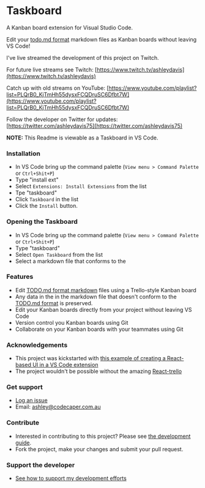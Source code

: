 # Taskboard

A Kanban board extension for Visual Studio Code.

Edit your [todo.md format](https://github.com/todomd/todo.md) markdown files as Kanban boards without leaving VS Code!

I've live streamed the development of this project on Twitch.

For future live streams see Twitch: [https://www.twitch.tv/ashleydavis](https://www.twitch.tv/ashleydavis)

Catch up with old streams on YouTube: [https://www.youtube.com/playlist?list=PLQrB0_KjTmHh55dysxFCQDruSC6Dfbt7W](https://www.youtube.com/playlist?list=PLQrB0_KjTmHh55dysxFCQDruSC6Dfbt7W)

Follow the developer on Twitter for updates: [https://twitter.com/ashleydavis75](https://twitter.com/ashleydavis75)

**NOTE:** This Readme is viewable as a Taskboard in VS Code.

### Installation

- In VS Code bring up the command palette (`View menu > Command Palette` or `Ctrl+Shit+P`)
- Type "install ext"
- Select `Extensions: Install Extensions` from the list
- Tpe "taskboard"
- Click `Taskboard` in the list
- Click the `Install` button.

### Opening the Taskboard

- In VS Code bring up the command palette (`View menu > Command Palette` or `Ctrl+Shit+P`)
- Type "taskboard"
- Select `Open Taskboard` from the list
- Select a markdown file that conforms to the 


### Features

- Edit [TODO.md format markdown](https://github.com/todomd/todo.md) files using a Trello-style Kanban board
- Any data in the in the markdown file that doesn't conform to the [TODO.md format](https://github.com/todomd/todo.md) is preserved.
- Edit your Kanban boards directly from your project without leaving VS Code
- Version control you Kanban boards using Git
- Collaborate on your Kanban boards with your teammates using Git

### Acknowledgements

- This project was kickstarted with [this example of creating a React-based UI in a VS Code extension](https://github.com/MikielAgutu/vscode-react-extension)
- The project wouldn't be possible without the amazing [React-trello](https://github.com/rcdexta/react-trello)

### Get support

- [Log an issue](https://github.com/ashleydavis/taskboard-vscode-extension/issues)
- Email: ashley@codecaper.com.au

### Contribute

- Interested in contributing to this project? Please see [the development guide](Development.md). 
- Fork the project, make your changes and submit your pull request.



### Support the developer

- [See how to support my development efforts](http://www.codecapers.com.au/#support-my-work)

